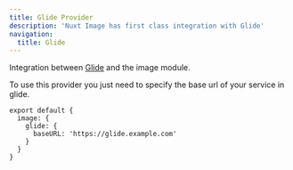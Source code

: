 ```yaml
---
title: Glide Provider
description: 'Nuxt Image has first class integration with Glide'
navigation:
  title: Glide
---
```


Integration between [Glide](https://glide.thephpleague.com/) and the image module.

To use this provider you just need to specify the base url of your service in glide.

```js{}[nuxt.config.js]
export default {
  image: {
    glide: {
      baseURL: 'https://glide.example.com'
    }
  }
}
```
